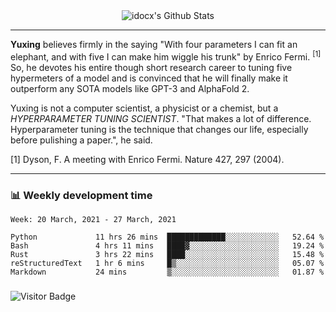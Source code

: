 <div align="center">
    <img align="center" src="https://github-readme-stats.vercel.app/api?username=idocx&show_icons=true&hide_border=true" alt="idocx's Github Stats"></img>
</div>

---

**Yuxing** believes firmly in the saying "With four parameters I can fit an elephant, and with five I can make him wiggle his trunk" by Enrico Fermi. <sup>[1]</sup> So, he devotes his entire though short research career to tuning five hypermeters of a model and is convinced that he will finally make it outperform any SOTA models like GPT-3 and AlphaFold 2.

Yuxing is not a computer scientist, a physicist or a chemist, but a *HYPERPARAMETER TUNING SCIENTIST*. "That makes a lot of difference. Hyperparameter tuning is the technique that changes our life, especially before pulishing a paper.", he said.

[1] Dyson, F. A meeting with Enrico Fermi. Nature 427, 297 (2004).


---

### 📊 Weekly development time
<!--START_SECTION:waka-->
```text
Week: 20 March, 2021 - 27 March, 2021

Python             11 hrs 26 mins  █████████████░░░░░░░░░░░░   52.64 % 
Bash               4 hrs 11 mins   ████▓░░░░░░░░░░░░░░░░░░░░   19.24 % 
Rust               3 hrs 22 mins   ████░░░░░░░░░░░░░░░░░░░░░   15.48 % 
reStructuredText   1 hr 6 mins     █▒░░░░░░░░░░░░░░░░░░░░░░░   05.07 % 
Markdown           24 mins         ▒░░░░░░░░░░░░░░░░░░░░░░░░   01.87 % 
```
<!--END_SECTION:waka-->

### 

![Visitor Badge](https://visitor-badge.laobi.icu/badge?page_id=idocx.idocx)